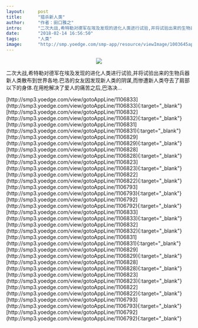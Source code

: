 ```yaml
---
layout:     post
title:      "猎杀新人类"
author:     "作者：田口雅之"
intro:      "二次大战,希特勒对德军在埃及发现的进化人类进行试验,并将试验出来的生物兵器新人类散布到世界各地.巴洛的女友因发现新人类的阴谋,而惨遭新人类夺去了肩部以下的身体.在用枪解决了爱人的痛苦之后,巴洛决…"
date:       "2018-02-14 16:56:50"
tags:       "人类"
image:      "http://smp.yoedge.com/smp-app/resource/viewImage/1003645appline.png"
---
```

<div style="text-align: center">
<p><img src="http://smp.yoedge.com/smp-app/resource/viewImage/1003645appline.png"/></p>
</div>
<p class="post-meta">
<span>二次大战,希特勒对德军在埃及发现的进化人类进行试验,并将试验出来的生物兵器新人类散布到世界各地.巴洛的女友因发现新人类的阴谋,而惨遭新人类夺去了肩部以下的身体.在用枪解决了爱人的痛苦之后,巴洛决…</span>
</p>
[http://smp3.yoedge.com/view/gotoAppLine/1106833](http://smp3.yoedge.com/view/gotoAppLine/1106833){:target="_blank"}
[http://smp3.yoedge.com/view/gotoAppLine/1106832](http://smp3.yoedge.com/view/gotoAppLine/1106832){:target="_blank"}
[http://smp3.yoedge.com/view/gotoAppLine/1106831](http://smp3.yoedge.com/view/gotoAppLine/1106831){:target="_blank"}
[http://smp3.yoedge.com/view/gotoAppLine/1106829](http://smp3.yoedge.com/view/gotoAppLine/1106829){:target="_blank"}
[http://smp3.yoedge.com/view/gotoAppLine/1106828](http://smp3.yoedge.com/view/gotoAppLine/1106828){:target="_blank"}
[http://smp3.yoedge.com/view/gotoAppLine/1106823](http://smp3.yoedge.com/view/gotoAppLine/1106823){:target="_blank"}
[http://smp3.yoedge.com/view/gotoAppLine/1106822](http://smp3.yoedge.com/view/gotoAppLine/1106822){:target="_blank"}
[http://smp3.yoedge.com/view/gotoAppLine/1106793](http://smp3.yoedge.com/view/gotoAppLine/1106793){:target="_blank"}
[http://smp3.yoedge.com/view/gotoAppLine/1106792](http://smp3.yoedge.com/view/gotoAppLine/1106792){:target="_blank"}
[http://smp3.yoedge.com/view/gotoAppLine/1106833](http://smp3.yoedge.com/view/gotoAppLine/1106833){:target="_blank"}
[http://smp3.yoedge.com/view/gotoAppLine/1106832](http://smp3.yoedge.com/view/gotoAppLine/1106832){:target="_blank"}
[http://smp3.yoedge.com/view/gotoAppLine/1106831](http://smp3.yoedge.com/view/gotoAppLine/1106831){:target="_blank"}
[http://smp3.yoedge.com/view/gotoAppLine/1106829](http://smp3.yoedge.com/view/gotoAppLine/1106829){:target="_blank"}
[http://smp3.yoedge.com/view/gotoAppLine/1106828](http://smp3.yoedge.com/view/gotoAppLine/1106828){:target="_blank"}
[http://smp3.yoedge.com/view/gotoAppLine/1106823](http://smp3.yoedge.com/view/gotoAppLine/1106823){:target="_blank"}
[http://smp3.yoedge.com/view/gotoAppLine/1106822](http://smp3.yoedge.com/view/gotoAppLine/1106822){:target="_blank"}
[http://smp3.yoedge.com/view/gotoAppLine/1106793](http://smp3.yoedge.com/view/gotoAppLine/1106793){:target="_blank"}
[http://smp3.yoedge.com/view/gotoAppLine/1106792](http://smp3.yoedge.com/view/gotoAppLine/1106792){:target="_blank"}


